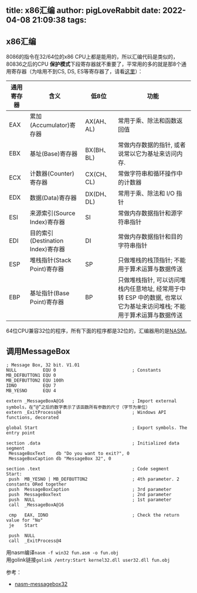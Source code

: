title: x86汇编
author: pigLoveRabbit
date: 2022-04-08 21:09:38
tags:
---
## x86汇编
8086的指令在32/64位的x86 CPU上都是能用的，所以汇编代码是类似的，80836之后的CPU **保护模式**下段寄存器就不重要了，平常用的多的就是那8个通用寄存器（为啥用不到CS, DS, ES等寄存器了，请看[这里](https://en.wikipedia.org/wiki/X86_memory_segmentation)）：   

| 通用寄存器  | 含义 | 低8位 | 功能 |
| --- | --- | --- | --- |
| EAX     | 累加(Accumulator)寄存器                                                                                       | AX(AH、AL)                     | 常用于乘、除法和函数返回值                                                     |
| EBX     | 基址(Base)寄存器                                                                                              | BX(BH、BL)                     | 常做内存数据的指针, 或者说常以它为基址来访问内存.                                        |
| ECX     | 计数器(Counter)寄存器                                                                                          | CX(CH、CL)                     | 常做字符串和循环操作中的计数器                                                   |
| EDX     | 数据(Data)寄存器                                                                                              | DX(DH、DL)                     | 常用于乘、除法和 I/O 指针                                                   |
| ESI     | 来源索引(Source Index)寄存器                                                                                    | SI                            | 常做内存数据指针和源字符串指针                                                   |
| EDI     | 目的索引(Destination Index)寄存器                                                                               | DI                            | 常做内存数据指针和目的字符串指针                                                  |
| ESP     | 堆栈指针(Stack Point)寄存器                                                                                     | SP                            | 只做堆栈的栈顶指针; 不能用于算术运算与数据传送                                          |
| EBP     | 基址指针(Base Point)寄存器                                                                                      | BP                            | 只做堆栈指针, 可以访问堆栈内任意地址, 经常用于中转 ESP 中的数据, 也常以它为基址来访问堆栈; 不能用于算术运算与数据传送 |


64位CPU兼容32位的程序，所有下面的程序都是32位的，汇编器用的是[NASM](https://www.nasm.us/)。


<!-- more -->



## 调用MessageBox
```Assembly
; Message Box, 32 bit. V1.01
NULL          EQU 0                             ; Constants
MB_DEFBUTTON1 EQU 0
MB_DEFBUTTON2 EQU 100h
IDNO          EQU 7
MB_YESNO      EQU 4

extern _MessageBoxA@16                          ; Import external symbols，在“@”之后的数字表示了该函数所有参数的尺寸（字节为单位）
extern _ExitProcess@4                           ; Windows API functions, decorated

global Start                                    ; Export symbols. The entry point

section .data                                   ; Initialized data segment
 MessageBoxText    db "Do you want to exit?", 0
 MessageBoxCaption db "MessageBox 32", 0

section .text                                   ; Code segment
Start:
 push  MB_YESNO | MB_DEFBUTTON2                 ; 4th parameter. 2 constants ORed together
 push  MessageBoxCaption                        ; 3rd parameter
 push  MessageBoxText                           ; 2nd parameter
 push  NULL                                     ; 1st parameter
 call  _MessageBoxA@16

 cmp   EAX, IDNO                                ; Check the return value for "No"
 je    Start

 push  NULL
 call  _ExitProcess@4

```
用nasm编译`nasm -f win32 fun.asm -o fun.obj`  
用golink链接`golink /entry:Start kernel32.dll user32.dll fun.obj`





参考：
* [nasm-messagebox32](https://www.davidgrantham.com/nasm-messagebox32/)